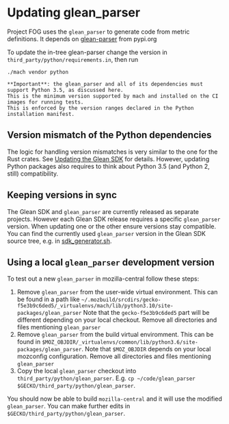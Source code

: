 # Updating glean_parser

Project FOG uses the `glean_parser` to generate code from metric definitions.
It depends on [glean-parser] from pypi.org

[glean-parser]: https://pypi.org/project/glean-parser/

To update the in-tree glean-parser change the version in `third_party/python/requirements.in`,
then run

```
./mach vendor python
```

```{note}
**Important**: the glean_parser and all of its dependencies must support Python 3.5, as discussed here.
This is the minimum version supported by mach and installed on the CI images for running tests.
This is enforced by the version ranges declared in the Python installation manifest.
```

## Version mismatch of the Python dependencies

The logic for handling version mismatches is very similar to the one for the Rust crates.
See [Updating the Glean SDK](updating_sdk.md) for details.
However, updating Python packages also requires to think about Python 3.5 (and Python 2, still) compatibility.

## Keeping versions in sync

The Glean SDK and `glean_parser` are currently released as separate projects.
However each Glean SDK release requires a specific `glean_parser` version.
When updating one or the other ensure versions stay compatible.
You can find the currently used `glean_parser` version in the Glean SDK source tree, e.g. in [sdk_generator.sh].

[sdk_generator.sh]: https://github.com/mozilla/glean/blob/main/glean-core/ios/sdk_generator.sh#L28

## Using a local `glean_parser` development version

To test out a new `glean_parser` in mozilla-central follow these steps:

1. Remove `glean_parser` from the user-wide virtual environment.
   This can be found in a path like `~/.mozbuild/srcdirs/gecko-f5e3b9c6ded5/_virtualenvs/mach/lib/python3.10/site-packages/glean_parser`
   Note that the `gecko-f5e3b9c6ded5` part will be different depending on your local checkout.
   Remove all directories and files mentioning `glean_parser`
2. Remove `glean_parser` from the build virtual enviromment.
   This can be found in `$MOZ_OBJDIR/_virtualenvs/common/lib/python3.6/site-packages/glean_parser`.
   Note that `$MOZ_OBJDIR` depends on your local mozconfig configuration.
   Remove all directories and files mentioning `glean_parser`
3. Copy the local `glean_parser` checkout into `third_party/python/glean_parser`.
   E.g. `cp ~/code/glean_parser $GECKO/third_party/python/glean_parser`.

You should now be able to build `mozilla-central` and it will use the modified `glean_parser`.
You can make further edits in `$GECKO/third_party/python/glean_parser`.
